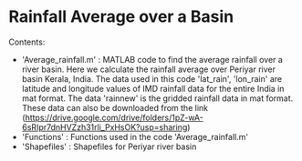 # Rainfall Average over a Basin

Contents:
* 'Average_rainfall.m' : MATLAB code to find the average rainfall over a river basin. Here we calculate the rainfall average over Periyar river basin Kerala, India. The data used in this code 'lat_rain', 'lon_rain' are latitude and longitude values of IMD rainfall data for the entire India in mat format. The  data 'rainnew' is the gridded rainfall data in mat format. These data can also be downloaded from the link (https://drive.google.com/drive/folders/1pZ-wA-6sRIpr7dnHVZzh31rli_PxHsOK?usp=sharing)
* 'Functions' : Functions used in the code 'Average_rainfall.m'
* 'Shapefiles' : Shapefiles for Periyar river basin 
